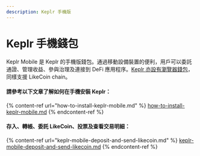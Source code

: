 ```yaml
---
description: Keplr 手機版
---
```


# Keplr 手機錢包

Keplr Mobile 是 Keplr 的手機版錢包。通過移動設備裝置的便利，用戶可以委託通證、管理收益、參與治理及連接到 DeFi 應用程序。[Keplr 亦設有瀏覽器錢包](../keplr/)，同樣支援 LikeCoin chain。

#### 請參考以下文章了解如何在手機安裝 Keplr：

{% content-ref url="how-to-install-keplr-mobile.md" %}
[how-to-install-keplr-mobile.md](how-to-install-keplr-mobile.md)
{% endcontent-ref %}

#### 存入、轉帳、委託 LikeCoin、投票及查看交易明細：

{% content-ref url="keplr-mobile-deposit-and-send-likecoin.md" %}
[keplr-mobile-deposit-and-send-likecoin.md](keplr-mobile-deposit-and-send-likecoin.md)
{% endcontent-ref %}
